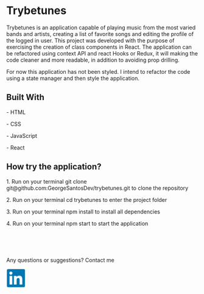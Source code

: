 <h1>Trybetunes</h1>

<p>
    Trybetunes is an application capable of playing music from the most varied bands and artists, creating a list of favorite songs and editing the 
    profile of the logged in user. This project was developed with the purpose of exercising the creation of class components in React. The application
    can be refactored using context API and react Hooks or Redux, it will making the code cleaner and more readable, in addition to avoiding prop      
    drilling. 
</p>

<p>
  For now this application has not been styled. I intend to refactor the code using a state manager and then style the application.
</p>

<h2>
 Built With
</h2>

<p> - HTML </p>
<p> - CSS </p>
<p> - JavaScript </p>
<p> - React </p>

<h2>
  How try the application?
</h2>

<p> 1. Run on your terminal git clone git@github.com:GeorgeSantosDev/trybetunes.git to clone the repository </p>
<p> 2. Run on your terminal cd trybetunes to enter the project folder </p>
<p> 3. Run on your terminal npm install to install all dependencies </p>
<p> 4. Run on your terminal npm start to start the application </p>

<br />
<br />
<br /> 

<p> Any questions or suggestions? Contact me </p>

<a href="https://www.linkedin.com/in/george-santos-dev" rel="nofollow">
  <img
    height="50px"
    width="50px"
    src="https://raw.githubusercontent.com/devicons/devicon/1119b9f84c0290e0f0b38982099a2bd027a48bf1/icons/linkedin/linkedin-original.svg"
    alt="LinkedIn"
  />   
</a>

